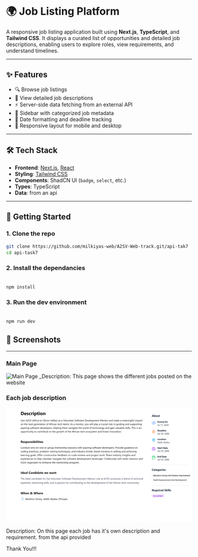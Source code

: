 # 🌍 Job Listing Platform

A responsive job listing application built using **Next.js**, **TypeScript**, and **Tailwind CSS**. It displays a curated list of opportunities and detailed job descriptions, enabling users to explore roles, view requirements, and understand timelines.

---

## ✨ Features

- 🔍 Browse job listings
- 📄 View detailed job descriptions
- ⚡ Server-side data fetching from an external API
- 📌 Sidebar with categorized job metadata
- 📅 Date formatting and deadline tracking
- 📱 Responsive layout for mobile and desktop

---

## 🛠️ Tech Stack

- **Frontend**: [Next.js](https://nextjs.org/), [React](https://react.dev/)
- **Styling**: [Tailwind CSS](https://tailwindcss.com/)
- **Components**: ShadCN UI (`badge`, `select`, etc.)
- **Types**: TypeScript
- **Data**: from an api

---

## 🧪 Getting Started

### 1. Clone the repo

```bash
git clone https://github.com/milkiyas-web/A2SV-Web-track.git/api-tak7
cd api-task7
```

### 2. Install the dependancies

```bash

npm install

```

### 3. Run the dev environment

```bash

npm run dev

```

## 📸 Screenshots

---

### Main Page

![Main Page](./screenshots/mainp.png)
\_Description: This page shows the different jobs posted on the website

### Each job description

![detail](./screenshot/detail.png)

Description: On this page each job has it's own description and requirement. from the api provided

Thank You!!!
